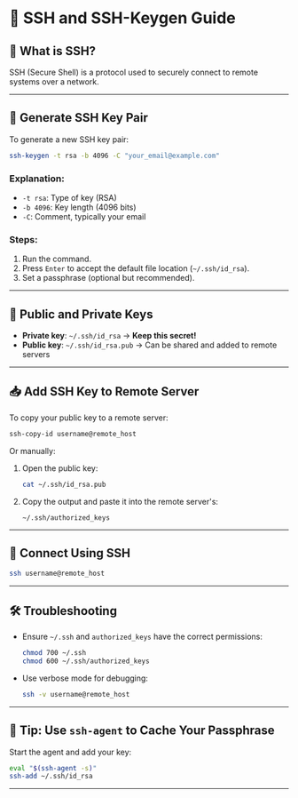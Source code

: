 # 🔐 SSH and SSH-Keygen Guide

## 📌 What is SSH?

SSH (Secure Shell) is a protocol used to securely connect to remote systems over a network.

---

## 🧰 Generate SSH Key Pair

To generate a new SSH key pair:

```bash
ssh-keygen -t rsa -b 4096 -C "your_email@example.com"
```

### Explanation:
- `-t rsa`: Type of key (RSA)
- `-b 4096`: Key length (4096 bits)
- `-C`: Comment, typically your email

### Steps:
1. Run the command.
2. Press `Enter` to accept the default file location (`~/.ssh/id_rsa`).
3. Set a passphrase (optional but recommended).

---

## 📂 Public and Private Keys

- **Private key**: `~/.ssh/id_rsa` → **Keep this secret!**
- **Public key**: `~/.ssh/id_rsa.pub` → Can be shared and added to remote servers

---

## 📥 Add SSH Key to Remote Server

To copy your public key to a remote server:

```bash
ssh-copy-id username@remote_host
```

Or manually:

1. Open the public key:

   ```bash
   cat ~/.ssh/id_rsa.pub
   ```

2. Copy the output and paste it into the remote server's:

   ```
   ~/.ssh/authorized_keys
   ```

---

## 🔐 Connect Using SSH

```bash
ssh username@remote_host
```

---

## 🛠️ Troubleshooting

- Ensure `~/.ssh` and `authorized_keys` have the correct permissions:
  ```bash
  chmod 700 ~/.ssh
  chmod 600 ~/.ssh/authorized_keys
  ```

- Use verbose mode for debugging:
  ```bash
  ssh -v username@remote_host
  ```

---

## 🧠 Tip: Use `ssh-agent` to Cache Your Passphrase

Start the agent and add your key:

```bash
eval "$(ssh-agent -s)"
ssh-add ~/.ssh/id_rsa
```

---
